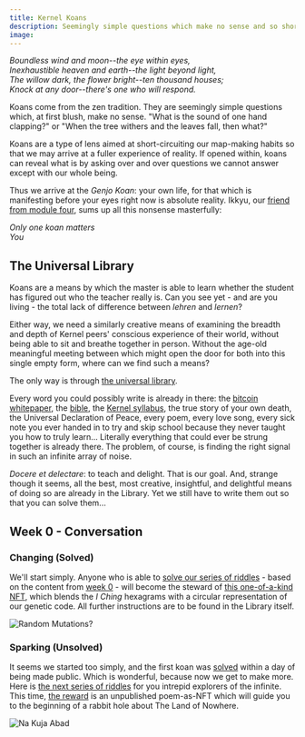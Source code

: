 ```yaml
---
title: Kernel Koans
description: Seemingly simple questions which make no sense and so short-circuit our map-making habit in the hope we may arrive at a fuller experience of reality. If you can find your way through the universal library in which they live, you will become the steward of some rare and highly prized NFTs.
image:
---
```


_Boundless wind and moon--the eye within eyes,_   
_Inexhaustible heaven and earth--the light beyond light,_   
_The willow dark, the flower bright--ten thousand houses;_   
_Knock at any door--there's one who will respond._  

Koans come from the zen tradition. They are seemingly simple questions which, at first blush, make no sense. "What is the sound of one hand clapping?" or "When the tree withers and the leaves fall, then what?"

Koans are a type of lens aimed at short-circuiting our map-making habits so that we may arrive at a fuller experience of reality. If opened within, koans can reveal what is by asking over and over questions we cannot answer except with our whole being.

Thus we arrive at the _Genjo Koan_: your own life, for that which is manifesting before your eyes right now is absolute reality. Ikkyu, our [friend from module four](../module-4/self-enquiry), sums up all this nonsense masterfully:

*Only one koan matters*  
*You*  

## The Universal Library

Koans are a means by which the master is able to learn whether the student has figured out who the teacher really is. Can you see yet - and are you living - the total lack of difference between _lehren_ and _lernen_? 

Either way, we need a similarly creative means of examining the breadth and depth of Kernel peers' conscious experience of their world, without being able to sit and breathe together in person. Without the age-old meaningful meeting between which might open the door for both into this single empty form, where can we find such a means?

The only way is through <a href="https://libraryofbabel.info" target="_blank" rel="noopener noreferrer">the universal library</a>. 

Every word you could possibly write is already in there: the <a href="https://libraryofbabel.info/bookmark.cgi?bitcoin:3" target="_blank" rel="noopener noreferrer">bitcoin whitepaper</a>, the <a href="https://libraryofbabel.info/bookmark.cgi?genesis" target="_blank" rel="noopener noreferrer">bible</a>, the <a href="https://libraryofbabel.info/bookmark.cgi?playwithpattern" target="_blank" rel="noopener noreferrer">Kernel syllabus</a>, the true story of your own death, the Universal Declaration of Peace, every poem, every love song, every sick note you ever handed in to try and skip school because they never taught you how to truly learn... Literally everything that could ever be strung together is already there. The problem, of course, is finding the right signal in such an infinite array of noise.

_Docere et delectare_: to teach and delight. That is our goal. And, strange though it seems, all the best, most creative, insightful, and delightful means of doing so are already in the Library. Yet we still have to write them out so that you can solve them...

## Week 0 - Conversation

### Changing (Solved)

We'll start simply. Anyone who is able to <a href="https://libraryofbabel.info/bookmark.cgi?truthseeds" target="_blank" rel="noopener noreferrer">solve our series of riddles</a> - based on the content from [week 0](../module-0) - will become the steward of <a href="https://opensea.io/assets/0x495f947276749ce646f68ac8c248420045cb7b5e/43060612980525300798945617690241154227807202326827270128619443670706517180417" target="_blank" rel="noopener noreferrer">this one-of-a-kind NFT</a>, which blends the _I Ching_ hexagrams with a circular representation of our genetic code. All further instructions are to be found in the Library itself.

<img src="/assets/images/i_ching_genetic_code.jpeg" class="center-img" alt="Random Mutations?" />

### Sparking (Unsolved)

It seems we started too simply, and the first koan was <a href="https://twitter.com/youjustwin42/status/1348825535812571136" target="_blank" rel="noopener noreferrer">solved</a> within a day of being made public. Which is wonderful, because now we get to make more. Here is <a href="https://libraryofbabel.info/bookmark.cgi?truthsparks" target="_blank" rel="noopener noreferrer">the next series of riddles</a> for you intrepid explorers of the infinite. This time, <a href="https://opensea.io/assets/0x495f947276749ce646f68ac8c248420045cb7b5e/43060612980525300798945617690241154227807202326827270128619443671806028808193" target="_blank" rel="noopener noreferrer">the reward</a> is an unpublished poem-as-NFT which will guide you to the beginning of a rabbit hole about The Land of Nowhere.

<img src="/assets/images/na_kuja_abad_nft.svg" class="center-img" alt="Na Kuja Abad" />